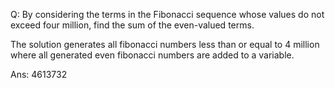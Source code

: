 Q: By considering the terms in the Fibonacci sequence whose values do not exceed four million, find the sum of the even-valued terms.

The solution generates all fibonacci numbers less than or equal to 4 million where all generated even fibonacci numbers are added to a variable.

Ans: 4613732